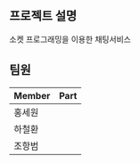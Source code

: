 ## 프로젝트 설명

소켓 프로그래밍을 이용한 채팅서비스

## 팀원

| Member | Part |
| ------ | ---- |
| 홍세원 |      |
| 하철환 |      |
| 조항범 |      |
